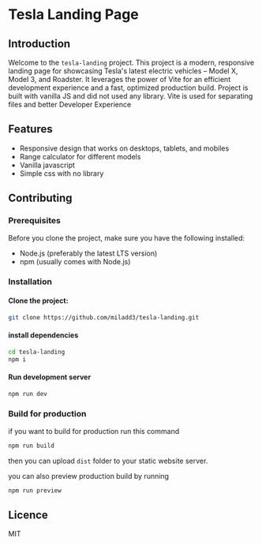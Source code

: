# Tesla Landing Page

## Introduction

Welcome to the `tesla-landing` project. This project is a modern, responsive landing page for showcasing Tesla's latest
electric vehicles – Model X, Model 3, and Roadster. It leverages the power of Vite for an efficient development
experience and a fast, optimized production build. Project is built with vanilla JS and did not used any library.
Vite is used for separating files and better Developer Experience

## Features

- Responsive design that works on desktops, tablets, and mobiles
- Range calculator for different models
- Vanilla javascript
- Simple css with no library



## Contributing
### Prerequisites
Before you clone the project, make sure you have the following installed:

- Node.js (preferably the latest LTS version)
- npm (usually comes with Node.js)

### Installation

#### Clone the project:

```bash
git clone https://github.com/miladd3/tesla-landing.git
```

#### install dependencies

```bash
cd tesla-landing
npm i
```

#### Run development server

```bash
npm run dev
```

### Build for production

if you want to build for production run this command

```bash
npm run build
```

then you can upload ```dist``` folder to your static website server.

you can also preview production build by running

```bash
npm run preview
```

## Licence
MIT